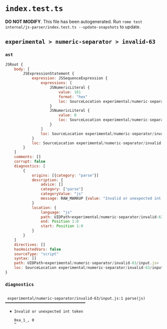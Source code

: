 # `index.test.ts`

**DO NOT MODIFY**. This file has been autogenerated. Run `rome test internal/js-parser/index.test.ts --update-snapshots` to update.

## `experimental > numeric-separator > invalid-63`

### `ast`

```javascript
JSRoot {
	body: [
		JSExpressionStatement {
			expression: JSSequenceExpression {
				expressions: [
					JSNumericLiteral {
						value: 161
						format: "hex"
						loc: SourceLocation experimental/numeric-separator/invalid-63/input.js 1:0-1:6
					}
					JSNumericLiteral {
						value: 0
						loc: SourceLocation experimental/numeric-separator/invalid-63/input.js 1:8-1:9
					}
				]
				loc: SourceLocation experimental/numeric-separator/invalid-63/input.js 1:0-1:9
			}
			loc: SourceLocation experimental/numeric-separator/invalid-63/input.js 1:0-1:9
		}
	]
	comments: []
	corrupt: false
	diagnostics: [
		{
			origins: [{category: "parse"}]
			description: {
				advice: []
				category: ["parse"]
				categoryValue: "js"
				message: RAW_MARKUP {value: "Invalid or unexpected int token"}
			}
			location: {
				language: "js"
				path: UIDPath<experimental/numeric-separator/invalid-63/input.js>
				end: Position 1:0
				start: Position 1:0
			}
		}
	]
	directives: []
	hasHoistedVars: false
	sourceType: "script"
	syntax: []
	path: UIDPath<experimental/numeric-separator/invalid-63/input.js>
	loc: SourceLocation experimental/numeric-separator/invalid-63/input.js 1:0-2:0
}
```

### `diagnostics`

```

 experimental/numeric-separator/invalid-63/input.js:1 parse(js) ━━━━━━━━━━━━━━━━━━━━━━━━━━━━━━━━━━━━

  ✖ Invalid or unexpected int token

    0xa_1_, 0
    ^


```
